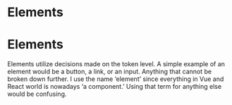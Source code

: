 # Elements
# Elements

Elements utilize decisions made on the token level. A simple example of an element would be a button, a link, or an input. Anything that cannot be broken down further. I use the name ‘element’ since everything in Vue and React world is nowadays ‘a component.’ Using that term for anything else would be confusing.

